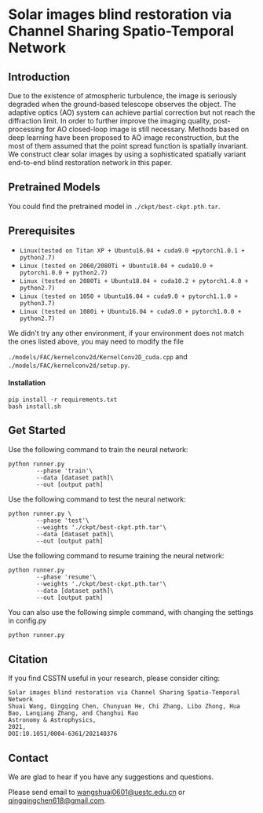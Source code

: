 # Solar images blind restoration via Channel Sharing Spatio-Temporal Network

## Introduction

Due to the existence of atmospheric turbulence, the image is seriously degraded when the ground-based telescope observes
the object. The adaptive optics (AO) system can achieve partial correction but not reach the diffraction limit. In order to further
improve the imaging quality, post-processing for AO closed-loop image is still necessary. Methods based on deep learning have
been proposed to AO image reconstruction, but the most of them assumed that the point spread function is spatially invariant. We construct clear solar images by using a sophisticated spatially variant end-to-end blind restoration network in this paper.

## Pretrained Models

You could find the pretrained model in `./ckpt/best-ckpt.pth.tar`. 

## Prerequisites

- `Linux(tested on Titan XP + Ubuntu16.04 + cuda9.0 +pytorch1.0.1 + python2.7)`
- `Linux (tested on 2060/2080Ti + Ubuntu18.04 + cuda10.0 + pytorch1.0.0 + python2.7)`
- `Linux (tested on 2080Ti + Ubuntu18.04 + cuda10.2 + pytorch1.4.0 + python2.7)`
- `Linux (tested on 1050 + Ubuntu16.04 + cuda9.0 + pytorch1.1.0 + python3.7)`
- `Linux (tested on 1080i + Ubuntu16.04 + cuda9.0 + pytorch1.0.0 + python2.7)`

We didn't try any other environment,  if your environment does not match the ones listed above,  you may need to modify the file  

`./models/FAC/kernelconv2d/KernelConv2D_cuda.cpp` and `./models/FAC/kernelconv2d/setup.py`.

#### Installation

```
pip install -r requirements.txt
bash install.sh
```

## Get Started

Use the following command to train the neural network:

```
python runner.py 
        --phase 'train'\
        --data [dataset path]\
        --out [output path]
```

Use the following command to test the neural network:

```
python runner.py \
        --phase 'test'\
        --weights './ckpt/best-ckpt.pth.tar'\
        --data [dataset path]\
        --out [output path]
```
Use the following command to resume training the neural network:

```
python runner.py 
        --phase 'resume'\
        --weights './ckpt/best-ckpt.pth.tar'\
        --data [dataset path]\
        --out [output path]
```
You can also use the following simple command, with changing the settings in config.py

```bash
python runner.py
```

## Citation
If you find CSSTN useful in your research, please consider citing:

```
Solar images blind restoration via Channel Sharing Spatio-Temporal Network
Shuai Wang, Qingqing Chen, Chunyuan He, Chi Zhang, Libo Zhong, Hua Bao, Lanqiang Zhang, and Changhui Rao
Astronomy & Astrophysics,
2021, 
DOI:10.1051/0004-6361/202140376
```

## Contact

We are glad to hear if you have any suggestions and questions.

Please send email to wangshuai0601@uestc.edu.cn or qingqingchen618@gmail.com.